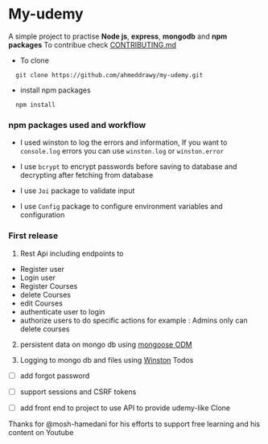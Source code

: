 # My-udemy
A simple project to practise **Node js**, **express**, **mongodb** and **npm packages**
To contribue check [CONTRIBUTING.md](https://github.com/ahmeddrawy/my-udemy/blob/master/CONTRIBUTING.md)
 * To clone 
```
  git clone https://github.com/ahmeddrawy/my-udemy.git
```
* install  npm packages 
```
  npm install 
```
### npm packages used and workflow 

* I used winston to log the errors and information, If you want to `console.log` errors you can use `winston.log` or `winston.error` 

* I use `bcrypt` to encrypt passwords before saving to database and decrypting after fetching from database

* I use `Joi` package to validate input 

* I use `Config` package to configure environment variables and configuration 

### First release

1. Rest Api including endpoints to 


-  Register user
-  Login user
-  Register Courses
-  delete Courses
-  edit Courses
-  authenticate user to login 
-  authorize users to do specific actions for example : Admins only can delete courses 

2.  persistent data on mongo db using [mongoose ODM](https://mongoosejs.com/)

3. Logging to mongo db and files using [Winston](https://www.npmjs.com/package/winston)
Todos

- [ ] add forgot password

- [ ] support sessions and CSRF tokens

- [ ] add front end to project to use API to provide udemy-like Clone 

Thanks for @mosh-hamedani for his efforts to support free learning and his content on Youtube
